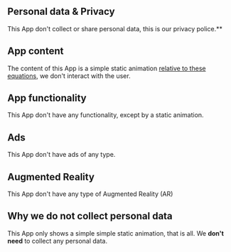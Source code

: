 ## Personal data & Privacy

This App don't collect or share personal data, this is our privacy police.**

## App content

The content of this App is a simple static animation [relative to these equations](https://en.wikipedia.org/wiki/Double_pendulum), we don't interact with the user.

## App functionality

This App don't have any functionality, except by a static animation.

## Ads

This App don't have ads of any type.

## Augmented Reality

This App don't have any type of Augmented Reality (AR)

## Why we do not collect personal data

This App only shows a simple simple static animation, that is all. We **don't need** to collect any personal data.
